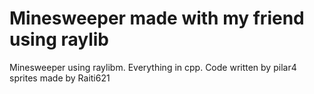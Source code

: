 # Minesweeper made with my friend using raylib
Minesweeper using raylibm. Everything in cpp. Code written by pilar4 sprites made by Raiti621